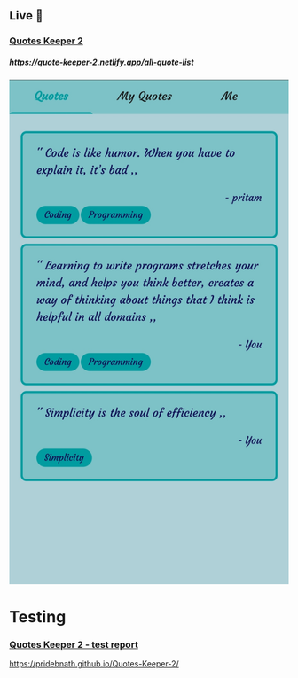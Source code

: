 <div style="text-align: center;">
<pre style="display: inline-block; width:0px; text-align: left; text-decoration: none; " >
   ____              __          __ __                             ___ 
  / __ \__  ______  / /____     / //_/__  ___  ____  ___  _____   |__ \
 / / / / / / / __ \/ __/ _ \   / ,< / _ \/ _ \/ __ \/ _ \/ ___/   __/ /
/ /_/ / /_/ / /_/ / /_/  __/  / /| /  __/  __/ /_/ /  __/ /      / __/ 
\___\_\__,_/\____/\__/\___/  /_/ |_\___/\___/ .___/\___/_/      /____/ 
                                           /_/                         

 
</pre>
</div>

<h2>Live 🔴 </h2>

### [Quotes Keeper 2](https://quote-keeper-2.netlify.app/all-quote-list)

##### https://quote-keeper-2.netlify.app/all-quote-list

<div style="width:100%;">
<a href="https://quote-keeper-2.netlify.app/all-quote-list">
<img src = "frontend/src/assets/images/quotes_keeper_2.0.jpg" />
</a>
</div>

# Testing
### [Quotes Keeper 2 - test report](https://pridebnath.github.io/Quotes-Keeper-2/)
https://pridebnath.github.io/Quotes-Keeper-2/